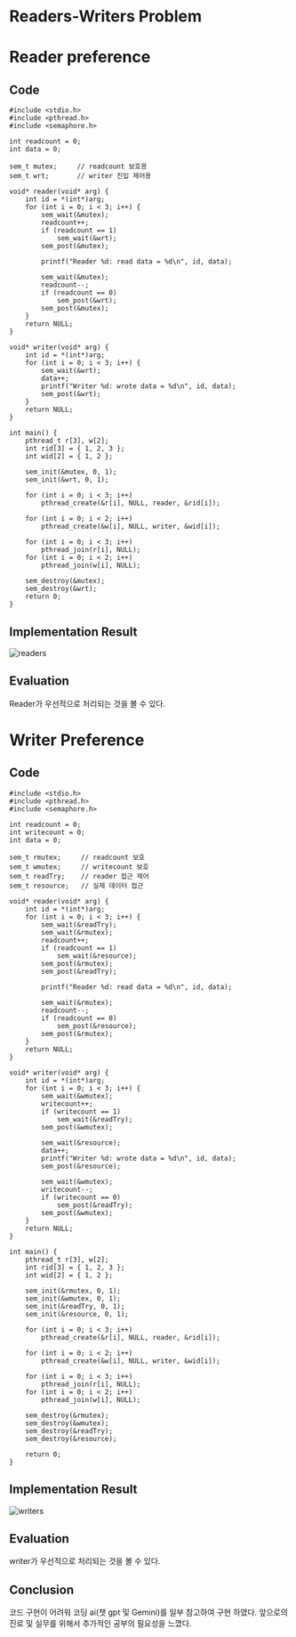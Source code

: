 # Readers-Writers Problem
# Reader preference
## Code

    #include <stdio.h>
    #include <pthread.h>
    #include <semaphore.h>

    int readcount = 0;
    int data = 0;

    sem_t mutex;     // readcount 보호용
    sem_t wrt;       // writer 진입 제어용

    void* reader(void* arg) {
        int id = *(int*)arg;
        for (int i = 0; i < 3; i++) {
            sem_wait(&mutex);
            readcount++;
            if (readcount == 1)
                sem_wait(&wrt);  
            sem_post(&mutex);

            printf("Reader %d: read data = %d\n", id, data);

            sem_wait(&mutex);
            readcount--;
            if (readcount == 0)
                sem_post(&wrt); 
            sem_post(&mutex);
        }
        return NULL;
    }

    void* writer(void* arg) {
        int id = *(int*)arg;
        for (int i = 0; i < 3; i++) {
            sem_wait(&wrt);
            data++;
            printf("Writer %d: wrote data = %d\n", id, data);
            sem_post(&wrt);
        }
        return NULL;
    }

    int main() {
        pthread_t r[3], w[2];
        int rid[3] = { 1, 2, 3 };
        int wid[2] = { 1, 2 };

        sem_init(&mutex, 0, 1);
        sem_init(&wrt, 0, 1);

        for (int i = 0; i < 3; i++)
            pthread_create(&r[i], NULL, reader, &rid[i]);

        for (int i = 0; i < 2; i++)
            pthread_create(&w[i], NULL, writer, &wid[i]);
    
        for (int i = 0; i < 3; i++)
            pthread_join(r[i], NULL);
        for (int i = 0; i < 2; i++)
            pthread_join(w[i], NULL);

        sem_destroy(&mutex);
        sem_destroy(&wrt);
        return 0;
    }
## Implementation Result
![readers](https://github.com/YooJiHyeok/Readers-Writers-Problem/blob/main/reader_prefernece.png)
## Evaluation
Reader가 우선적으로 처리되는 것을 볼 수 있다.

# Writer Preference
## Code

    #include <stdio.h>
    #include <pthread.h>
    #include <semaphore.h>

    int readcount = 0;
    int writecount = 0;
    int data = 0;

    sem_t rmutex;     // readcount 보호
    sem_t wmutex;     // writecount 보호
    sem_t readTry;    // reader 접근 제어
    sem_t resource;   // 실제 데이터 접근

    void* reader(void* arg) {
        int id = *(int*)arg;
        for (int i = 0; i < 3; i++) {
            sem_wait(&readTry);
            sem_wait(&rmutex);
            readcount++;
            if (readcount == 1)
                sem_wait(&resource);
            sem_post(&rmutex);
            sem_post(&readTry);

            printf("Reader %d: read data = %d\n", id, data);

            sem_wait(&rmutex);
            readcount--;
            if (readcount == 0)
                sem_post(&resource);
            sem_post(&rmutex);
        }
        return NULL;
    }

    void* writer(void* arg) {
        int id = *(int*)arg;
        for (int i = 0; i < 3; i++) {
            sem_wait(&wmutex);
            writecount++;
            if (writecount == 1)
                sem_wait(&readTry);
            sem_post(&wmutex);

            sem_wait(&resource);
            data++;
            printf("Writer %d: wrote data = %d\n", id, data);
            sem_post(&resource);

            sem_wait(&wmutex);
            writecount--;
            if (writecount == 0)
                sem_post(&readTry);
            sem_post(&wmutex);
        }
        return NULL;
    }

    int main() {
        pthread_t r[3], w[2];
        int rid[3] = { 1, 2, 3 };
        int wid[2] = { 1, 2 };

        sem_init(&rmutex, 0, 1);
        sem_init(&wmutex, 0, 1);
        sem_init(&readTry, 0, 1);
        sem_init(&resource, 0, 1);

        for (int i = 0; i < 3; i++)
            pthread_create(&r[i], NULL, reader, &rid[i]);

        for (int i = 0; i < 2; i++)
            pthread_create(&w[i], NULL, writer, &wid[i]);

        for (int i = 0; i < 3; i++)
            pthread_join(r[i], NULL);
        for (int i = 0; i < 2; i++)
            pthread_join(w[i], NULL);

        sem_destroy(&rmutex);
        sem_destroy(&wmutex);
        sem_destroy(&readTry);
        sem_destroy(&resource);

        return 0;
    }

## Implementation Result
![writers](https://github.com/YooJiHyeok/Readers-Writers-Problem/blob/main/writers_preference.png)
## Evaluation
writer가 우선적으로 처리되는 것을 볼 수 있다.
## Conclusion
코드 구현이 어려워 코딩 ai(챗 gpt 및 Gemini)를 일부 참고하여 구현 하였다. 앞으로의 진로 및 실무를 위해서 추가적인 공부의 필요성을 느꼈다.
